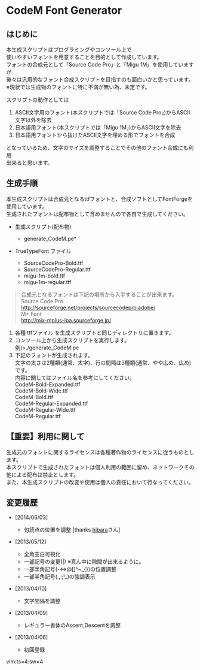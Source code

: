 CodeM Font Generator
================================================================================

はじめに
--------------------------------------------------------------------------------

本生成スクリプトはプログラミングやコンソール上で  
使いやすいフォントを用意することを目的として作成しています。  
フォントの合成元として「Source Code Pro」と「Migu 1M」を使用していますが  
後々は汎用的なフォント合成スクリプトを目指すのも面白いかと思っています。  
※現状では生成物のフォントに特に不満が無い為、未定です。  

スクリプトの動作としては  

1. ASCII文字用のフォント(本スクリプトでは「Source Code Pro」)からASCII文字以外を除去  
2. 日本語用フォント(本スクリプトでは「Migu 1M」)からASCII文字を除去  
3. 日本語用フォントから抜けたASCII文字を埋める形でフォントを合成  

となっているため、文字のサイズを調整することでその他のフォント合成にも利用  
出来ると思います。

生成手順
--------------------------------------------------------------------------------
本生成スクリプトは合成元となるttfフォントと、合成ソフトとしてFontForgeを  
使用しています。  
生成されたフォントは配布物として含めませんので各自で生成してください。  

* 生成スクリプト(配布物)
    - generate_CodeM.pe*

* TrueTypeFont ファイル
    - SourceCodePro-Bold.ttf
    - SourceCodePro-Regular.ttf
    - migu-1m-bold.ttf
    - migu-1m-regular.ttf

>合成元となるフォントは下記の場所から入手することが出来ます。  
>  Source Code Pro  
>    http://sourceforge.net/projects/sourcecodepro.adobe/  
>  M+ Font  
>    http://mix-mplus-ipa.sourceforge.jp/  

1. 各種 ttfファイル を生成スクリプトと同じディレクトリに置きます。
2. コンソール上から生成スクリプトを実行します。  
  例)>./generate_CodeM.pe
3. 下記のフォントが生成されます。  
  文字の太さは2種類(通常、太字)、行の間隔は3種類(通常、やや広め、広め)です。  
  内容に関してはファイル名を参考にしてください。  
    CodeM-Bold-Expanded.ttf  
    CodeM-Bold-Wide.ttf  
    CodeM-Bold.ttf  
    CodeM-Regular-Expanded.ttf  
    CodeM-Regular-Wide.ttf  
    CodeM-Regular.ttf  

【重要】利用に関して
--------------------------------------------------------------------------------

生成元のフォントに関するライセンスは各種著作物のライセンスに従うものとします。  
本スクリプトで生成されたフォントは個人利用の範囲に留め、ネットワークその他による配布は禁止とします。  
また、本生成スクリプトの改変や使用は個人の責任において行なってください。

変更履歴
--------------------------------------------------------------------------------
* [2014/06/03]
    - 句読点の位置を調整 [thanks [hibara](https://github.com/hibara)さん]

* [2013/05/12]
    - 全角空白可視化
    - 一部記号の変更(|) ※真ん中に隙間が出来るように。
    - 一部半角記号(-<=>@[]^~_{})の位置調整
    - 一部半角記号(.,:;!_)の強調表示

* [2013/04/10]
    - 文字間隔を調整

* [2013/04/09]
    - レギュラー書体のAscent,Descentを調整

* [2013/04/06]
    - 初回登録

 vim:ts=4:sw=4
